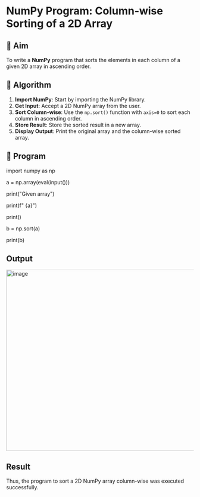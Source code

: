 # NumPy Program: Column-wise Sorting of a 2D Array

## 🎯 Aim
To write a **NumPy** program that sorts the elements in each column of a given 2D array in ascending order.

## 🧠 Algorithm

1. **Import NumPy**: Start by importing the NumPy library.
2. **Get Input**: Accept a 2D NumPy array from the user.
3. **Sort Column-wise**: Use the `np.sort()` function with `axis=0` to sort each column in ascending order.
4. **Store Result**: Store the sorted result in a new array.
5. **Display Output**: Print the original array and the column-wise sorted array.

## 🧾 Program
import numpy as np

a = np.array(eval(input()))

print("Given array")

print(f" {a}")

print()

b = np.sort(a)

print(b)
## Output
<img width="667" height="486" alt="image" src="https://github.com/user-attachments/assets/4c9863e7-fb23-403c-83d5-3239f92627b5" />

## Result
Thus, the program to sort a 2D NumPy array column-wise was executed successfully.
